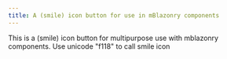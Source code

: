 ```yaml
---
title: A (smile) icon button for use in mBlazonry components
---
```


This is a (smile) icon button for multipurpose use with mblazonry components. Use unicode "f118" to call smile icon